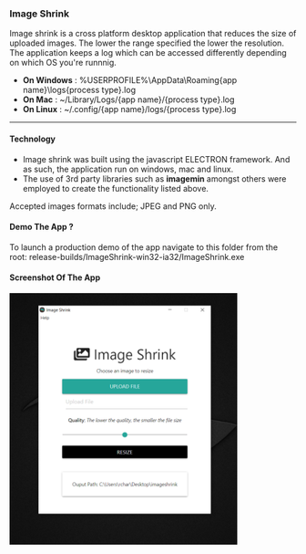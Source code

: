 ### Image Shrink ###
Image shrink is a cross platform desktop application that reduces the size of uploaded images. The lower the range specified the lower the resolution. The application keeps a log  which can be accessed differently depending on which OS you're runnnig.
 - **On Windows** : %USERPROFILE%\AppData\Roaming\{app name}\logs\{process type}.log
 - **On Mac** : ~/Library/Logs/{app name}/{process type}.log
 - **On Linux** : ~/.config/{app name}/logs/{process type}.log

***

#### Technology ####
- Image shrink was built using the javascript ELECTRON framework. And as such, the application run on windows, mac and linux.
- The use of 3rd party libraries such as **imagemin** amongst others were employed to create the functionality listed above.

Accepted images formats include; JPEG and PNG only.

#### Demo The App ? ####
To launch a production demo of the app navigate to this folder from the root: release-builds/ImageShrink-win32-ia32/ImageShrink.exe

#### Screenshot Of The App ####
<img src="/screenshot/img.PNG" alt="imageMin" width="400">